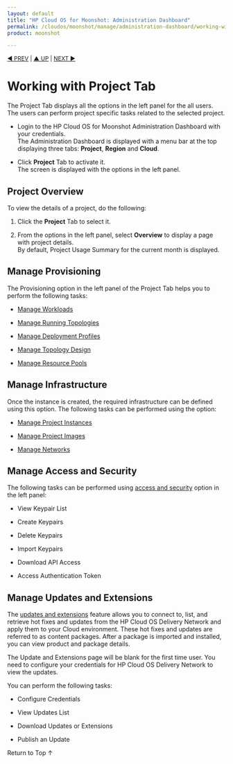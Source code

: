 ```yaml
---
layout: default
title: "HP Cloud OS for Moonshot: Administration Dashboard"
permalink: /cloudos/moonshot/manage/administration-dashboard/working-with-project-tab/
product: moonshot

---
```

<!--PUBLISHED-->

<script>

function PageRefresh {
onLoad="window.refresh"
}

PageRefresh();

</script>

<p style="font-size: small;"> <a href="/cloudos/moonshot/manage/administration-dashboard/before-you-begin/">&#9664; PREV</a> | <a href="/cloudos/moonshot/manage/administration-dashboard/before-you-begin/">&#9650; UP</a> | <a href= "/cloudos/moonshot/manage/administration-dashboard/workloads/">NEXT &#9654;</p></a>

# Working with Project Tab #

The Project Tab displays all the options in the left panel for the all users. The users can perform project specific tasks related to the selected project.

* Login to the HP Cloud OS for Moonshot Administration Dashboard with your credentials.<br>The Administration Dashboard is displayed with a menu bar at the top displaying three tabs: **Project**, **Region** and **Cloud**.</br>

* Click **Project** Tab to activate it.<br>
The screen is displayed with the options in the left panel.</br>

## Project Overview ##

To view the details of a project, do the following:

1.	Click the **Project** Tab to select it.

2.	From the options in the left panel, select **Overview** to display a page with project details.
<br>By default, Project Usage Summary for the current month is displayed.</br>

## Manage Provisioning ##

The Provisioning option in the left panel of the Project Tab helps you to perform the following tasks:

* [Manage Workloads](/cloudos/moonshot/manage/administration-dashboard/workloads/)

* [Manage Running Topologies](/cloudos/moonshot/manage/administration-dashboard/running-topologies/)

* [Manage Deployment Profiles](/cloudos/moonshot/manage/administration-dashboard/deployment-profiles/)

* [Manage Topology Design](/cloudos/moonshot/manage/administration-dashboard/topology-designs/)

* [Manage Resource Pools](/cloudos/moonshot/manage/administration-dashboard/resource-pools/)

## Manage Infrastructure ##

Once the instance is created, the required infrastructure can be defined using this option.
The following tasks can be performed using the option:

* [Manage Project Instances](/cloudos/moonshot/manage/administration-dashboard/project-instances/)

* [Manage Project Images](/cloudos/moonshot/manage/administration-dashboard/project-images/)

* [Manage Networks](/cloudos/moonshot/manage/administration-dashboard/project-networks/)


## Manage Access and Security
 
The following tasks can be performed using [access and security](/cloudos/moonshot/manage/administration-dashboard/manage-access-and-security/) option in the left panel:

* View Keypair List

* Create Keypairs

* Delete Keypairs

* Import Keypairs

* Download API Access

* Access Authentication Token


## Manage Updates and Extensions

The [updates and extensions](/cloudos/moonshot/manage/administration-dashboard/manage-updates-extensions/) feature allows you to connect to, list, and retrieve hot fixes and updates from the HP Cloud OS Delivery Network and apply them to your Cloud environment. These hot fixes and updates are referred to as content packages. After a package is imported and installed, you can view product and package details. 

The Update and Extensions page will be blank for the first time user. You need to configure your credentials for HP Cloud OS Delivery Network to view the updates.

You can perform the following tasks:

* Configure Credentials

* View Updates List

* Download Updates or Extensions

* Publish an Update


<a href="#top" style="padding:14px 0px 14px 0px; text-decoration: none;"> Return to Top &#8593; </a>





